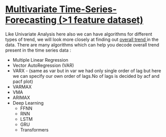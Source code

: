 # <ins> Multivariate Time-Series-Forecasting (>1 feature dataset) </ins>
Like Univariate Analysis here also we can have algorithms for different types of trend, we will look more closely at finding out <ins> overall trend </ins> in the data. There are many algorithms which can help you decode overall trend present in the time series data :
- Multiple Linear Regression
- Vector AutoRegression (VAR)
- VARX - (same as var but in var we had only single order of  lag but here we can specify our own order of lags.No of lags is decided by acf and pacf plot)
- VARMAX
- VMA
- ARIMAX
- Deep Learning
    - FFNN
    - RNN
    - LSTM
    - GRU
    - Transformers